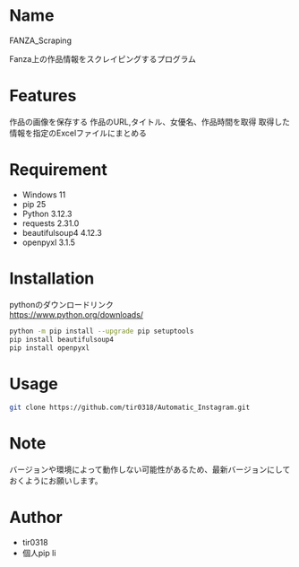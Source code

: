 # Name

FANZA_Scraping

Fanza上の作品情報をスクレイピングするプログラム

# Features

作品の画像を保存する
作品のURL,タイトル、女優名、作品時間を取得
取得した情報を指定のExcelファイルにまとめる

# Requirement

* Windows 11
* pip 25
* Python 3.12.3
* requests 2.31.0
* beautifulsoup4 4.12.3
* openpyxl 3.1.5

# Installation

pythonのダウンロードリンク<br>
https://www.python.org/downloads/

```bash
python -m pip install --upgrade pip setuptools
pip install beautifulsoup4
pip install openpyxl
```

# Usage

```bash
git clone https://github.com/tir0318/Automatic_Instagram.git
```

# Note

バージョンや環境によって動作しない可能性があるため、最新バージョンにしておくようにお願いします。

# Author

* tir0318
* 個人pip li

